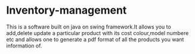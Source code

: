# Inventory-management
This is a software built on java on swing framework.It allows you to add,delete update a particular product with its cost colour,model numbere etc and allows one to generate a pdf format of all the products you want information of.
